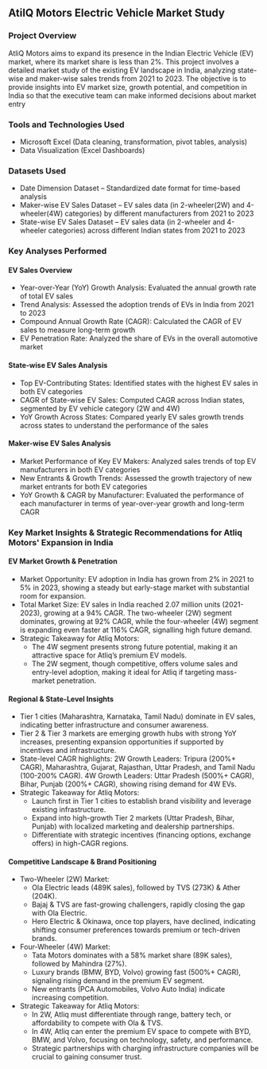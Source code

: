 ## AtilQ Motors Electric Vehicle Market Study

### Project Overview

AtliQ Motors aims to expand its presence in the Indian Electric Vehicle (EV) market, where its market share is less than 2%. This project involves a detailed market study of the existing EV landscape in India, analyzing state-wise and maker-wise sales trends from 2021 to 2023. The objective is to provide insights into EV market size, growth potential, and competition in India so that the executive team can make informed decisions about market entry

### Tools and Technologies Used

  - Microsoft Excel (Data cleaning, transformation, pivot tables, analysis)
  - Data Visualization (Excel Dashboards)

### Datasets Used

  - Date Dimension Dataset – Standardized date format for time-based analysis
  - Maker-wise EV Sales Dataset – EV sales data (in 2-wheeler(2W) and 4-wheeler(4W) categories) by different manufacturers from 2021 to 2023
  - State-wise EV Sales Dataset – EV sales data (in 2-wheeler and 4-wheeler categories) across different Indian states from 2021 to 2023

### Key Analyses Performed

#### EV Sales Overview
  - Year-over-Year (YoY) Growth Analysis: Evaluated the annual growth rate of total EV sales
  - Trend Analysis: Assessed the adoption trends of EVs in India from 2021 to 2023
  - Compound Annual Growth Rate (CAGR): Calculated the CAGR of EV sales to measure long-term growth
  - EV Penetration Rate: Analyzed the share of EVs in the overall automotive market

#### State-wise EV Sales Analysis
  - Top EV-Contributing States: Identified states with the highest EV sales in both EV categories
  - CAGR of State-wise EV Sales: Computed CAGR across Indian states, segmented by EV vehicle category (2W and 4W)
  - YoY Growth Across States: Compared yearly EV sales growth trends across states to understand the performance of the sales

#### Maker-wise EV Sales Analysis
  - Market Performance of Key EV Makers: Analyzed sales trends of top EV manufacturers in both EV categories
  - New Entrants & Growth Trends: Assessed the growth trajectory of new market entrants for both EV categories
  - YoY Growth & CAGR by Manufacturer: Evaluated the performance of each manufacturer in terms of year-over-year growth and long-term CAGR

### Key Market Insights & Strategic Recommendations for Atliq Motors' Expansion in India

#### EV Market Growth & Penetration
  - Market Opportunity: EV adoption in India has grown from 2% in 2021 to 5% in 2023, showing a steady but early-stage market with substantial room for expansion.
  - Total Market Size: EV sales in India reached 2.07 million units (2021-2023), growing at a 94% CAGR. The two-wheeler (2W) segment dominates, growing at 92% CAGR, while the four-wheeler (4W) segment is expanding even faster at 116% CAGR, signalling high future demand.
  - Strategic Takeaway for Atliq Motors:
      - The 4W segment presents strong future potential, making it an attractive space for Atliq’s premium EV models.
      - The 2W segment, though competitive, offers volume sales and entry-level adoption, making it ideal for Atliq if targeting mass-market penetration.

#### Regional & State-Level Insights
  - Tier 1 cities (Maharashtra, Karnataka, Tamil Nadu) dominate in EV sales, indicating better infrastructure and consumer awareness.
  - Tier 2 & Tier 3 markets are emerging growth hubs with strong YoY increases, presenting expansion opportunities if supported by incentives and infrastructure.
  - State-level CAGR highlights:
      2W Growth Leaders: Tripura (200%+ CAGR), Maharashtra, Gujarat, Rajasthan, Uttar Pradesh, and Tamil Nadu (100-200% CAGR).
      4W Growth Leaders: Uttar Pradesh (500%+ CAGR), Bihar, Punjab (200%+ CAGR), showing rising demand for 4W EVs.
  - Strategic Takeaway for Atliq Motors:
      - Launch first in Tier 1 cities to establish brand visibility and leverage existing infrastructure.
      - Expand into high-growth Tier 2 markets (Uttar Pradesh, Bihar, Punjab) with localized marketing and dealership partnerships.
      - Differentiate with strategic incentives (financing options, exchange offers) in high-CAGR regions.

#### Competitive Landscape & Brand Positioning
  - Two-Wheeler (2W) Market:
      - Ola Electric leads (489K sales), followed by TVS (273K) & Ather (204K).
      - Bajaj & TVS are fast-growing challengers, rapidly closing the gap with Ola Electric.
      - Hero Electric & Okinawa, once top players, have declined, indicating shifting consumer preferences towards premium or tech-driven brands.
  - Four-Wheeler (4W) Market:
      - Tata Motors dominates with a 58% market share (89K sales), followed by Mahindra (27%).
      - Luxury brands (BMW, BYD, Volvo) growing fast (500%+ CAGR), signaling rising demand in the premium EV segment.
      - New entrants (PCA Automobiles, Volvo Auto India) indicate increasing competition.
  - Strategic Takeaway for Atliq Motors:
      - In 2W, Atliq must differentiate through range, battery tech, or affordability to compete with Ola & TVS.
      - In 4W, Atliq can enter the premium EV space to compete with BYD, BMW, and Volvo, focusing on technology, safety, and performance.
      - Strategic partnerships with charging infrastructure companies will be crucial to gaining consumer trust.
